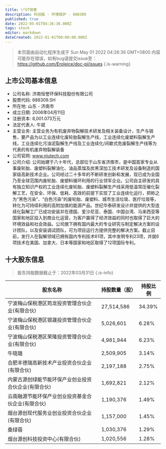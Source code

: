 ```yaml
---
title: \*ST恒誉
description: 科创板 - 环境保护 - 688309
published: true
date: 2022-05-01T04:26:36.000Z
tags: stock
editor: markdown
dateCreated: 2022-01-01T00:00:00.000Z
---
```


> 本页面由自动化程序生成于 Sun May 01 2022 04:26:36 GMT+0800
> 内容可能存在错误，如有bug请提交issue至：https://github.com/Eroleice/doc-pi/issues
{.is-warning}

## 上市公司基本信息
- 公司名称: 济南恒誉环保科技股份有限公司
- 股票代码: 688309.SH
- 所在地: 山东 - 济南市
- 成立日期: 2006年04月11日
- 注册资本: 8,001.073万元
- 法定代表人: 牛斌
- 主营业务: 主营业务为有机废弃物裂解技术研发及相关装备设计，生产与销售，要产品为以工业连续化废轮胎裂解生产线，工业连续化废塑料裂解生产线，工业连续化污油泥裂解生产线及工业连续化/间歇式危废裂解生产线等为代表的有机废弃物裂解装备
- 公司官网: www.niutech.com
- 公司介绍: 公司始建于八十年代，总部位于山东省济南市，是中国首家专业从事废轮胎、废塑料裂解油化、油品蒸馏及炭黑深加工技术研发及设备制造的国家级高新技术企业。公司经过二十多年的不断研发创新和发展，现已成为全国乃至全球范围内废轮胎、废塑料循环利用的行业领军企业。公司自主研发的具有独立知识产权的工业连续化废轮胎、废塑料裂解生产线采用低温常压催化裂解工艺，在安全、环保、低耗、高效的前提下实现了工业连续化运行，把称之为“黑色污染”、“白色污染”的废轮胎、废塑料、城市生活垃圾、医疗垃圾等，转化为可持续利用的高附加值的能源产品。世纪华泰研发设计并提供的大型连续化裂解工厂已成功安装并在德国、爱沙尼亚、泰国、中国台湾、马来西亚等国家和地区投入到商业化运营，为客户赢得了经济效益的同时也取得了巨大的环境效益和社会效益。公司旗下拥有国内最大的专业研究与制定解决方案的设计团队，以及安装调试团队，可为项目运行方提供完整的解决方案。截止目前，发行人在裂解领域已拥有国内专利技术61项，其中发明专利23项，并就6项技术在美国、加拿大、日本等国家和地区取得了12项国际专利。


## 十大股东信息
> 股东持股数据截止于：2022年03月31日
{.is-info}

| 股东名称 | 持股数量（股） | 持股比例 |
| --- | --- | --- |
| 宁波梅山保税港区筠龙投资管理合伙企业(有限合伙) | 27,514,586 | 34.39% |
| 宁波梅山保税港区银晟投资管理合伙企业(有限合伙) | 5,026,601 | 6.28% |
| 宁波梅山保税港区荣隆投资管理合伙企业(有限合伙) | 4,981,944 | 6.23% |
| 牛晓璐 | 2,509,905 | 3.14% |
| 合肥丰德瑞高新技术产业投资合伙企业(有限合伙) | 2,197,188 | 2.75% |
| 内蒙古源创绿能节能环保产业创业投资合伙企业(有限合伙) | 1,692,821 | 2.12% |
| 云南融源节能环保产业创业投资基金合伙企业(有限合伙) | 1,190,376 | 1.49% |
| 烟台源创现代服务业创业投资合伙企业(有限合伙) | 1,157,000 | 1.45% |
| 桑绿蓓 | 1,030,376 | 1.29% |
| 烟台源创科技投资中心(有限合伙) | 1,020,556 | 1.28% |




